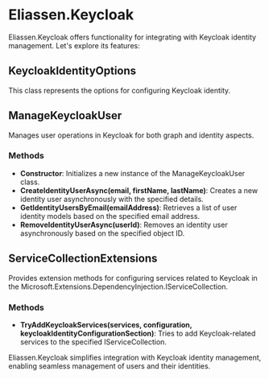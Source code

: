 # Eliassen.Keycloak

Eliassen.Keycloak offers functionality for integrating with Keycloak identity management. Let's explore its features:

## KeycloakIdentityOptions

This class represents the options for configuring Keycloak identity.

## ManageKeycloakUser

Manages user operations in Keycloak for both graph and identity aspects.

### Methods

- **Constructor**: Initializes a new instance of the ManageKeycloakUser class.
- **CreateIdentityUserAsync(email, firstName, lastName)**: Creates a new identity user asynchronously with the specified details.
- **GetIdentityUsersByEmail(emailAddress)**: Retrieves a list of user identity models based on the specified email address.
- **RemoveIdentityUserAsync(userId)**: Removes an identity user asynchronously based on the specified object ID.

## ServiceCollectionExtensions

Provides extension methods for configuring services related to Keycloak in the Microsoft.Extensions.DependencyInjection.IServiceCollection.

### Methods

- **TryAddKeycloakServices(services, configuration, keycloakIdentityConfigurationSection)**: Tries to add Keycloak-related services to the specified IServiceCollection.

Eliassen.Keycloak simplifies integration with Keycloak identity management, enabling seamless management of users and their identities.
